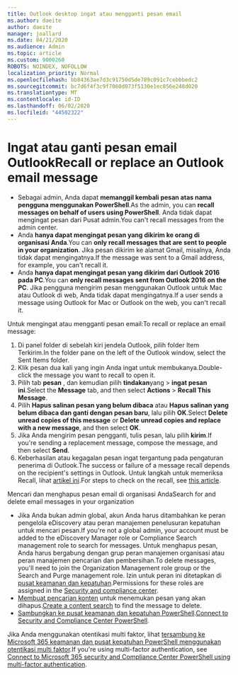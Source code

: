 ```yaml
---
title: Outlook desktop ingat atau mengganti pesan email
ms.author: daeite
author: daeite
manager: joallard
ms.date: 04/21/2020
ms.audience: Admin
ms.topic: article
ms.custom: 9000260
ROBOTS: NOINDEX, NOFOLLOW
localization_priority: Normal
ms.openlocfilehash: bb84363ae7d3c91750d5de789c091c7cebbbedc2
ms.sourcegitcommit: bc7d6f4f3c9f7060d073f5130e1ec856e248d020
ms.translationtype: MT
ms.contentlocale: id-ID
ms.lasthandoff: 06/02/2020
ms.locfileid: "44502322"
---
```

# <a name="recall-or-replace-an-outlook-email-message"></a><span data-ttu-id="b6a26-102">Ingat atau ganti pesan email Outlook</span><span class="sxs-lookup"><span data-stu-id="b6a26-102">Recall or replace an Outlook email message</span></span>

- <span data-ttu-id="b6a26-103">Sebagai admin, Anda dapat **memanggil kembali pesan atas nama pengguna menggunakan PowerShell**.</span><span class="sxs-lookup"><span data-stu-id="b6a26-103">As the admin, you can **recall messages on behalf of users using PowerShell**.</span></span> <span data-ttu-id="b6a26-104">Anda tidak dapat mengingat pesan dari Pusat admin.</span><span class="sxs-lookup"><span data-stu-id="b6a26-104">You can't recall messages from the admin center.</span></span>
- <span data-ttu-id="b6a26-105">Anda **hanya dapat mengingat pesan yang dikirim ke orang di organisasi Anda**.</span><span class="sxs-lookup"><span data-stu-id="b6a26-105">You can **only recall messages that are sent to people in your organization**.</span></span> <span data-ttu-id="b6a26-106">Jika pesan dikirim ke alamat Gmail, misalnya, Anda tidak dapat mengingatnya.</span><span class="sxs-lookup"><span data-stu-id="b6a26-106">If the message was sent to a Gmail address, for example, you can't recall it.</span></span>
- <span data-ttu-id="b6a26-107">Anda **hanya dapat mengingat pesan yang dikirim dari Outlook 2016 pada PC**.</span><span class="sxs-lookup"><span data-stu-id="b6a26-107">You can **only recall messages sent from Outlook 2016 on the PC**.</span></span> <span data-ttu-id="b6a26-108">Jika pengguna mengirim pesan menggunakan Outlook untuk Mac atau Outlook di web, Anda tidak dapat mengingatnya.</span><span class="sxs-lookup"><span data-stu-id="b6a26-108">If a user sends a message using Outlook for Mac or Outlook on the web, you can't recall it.</span></span>

<span data-ttu-id="b6a26-109">Untuk mengingat atau mengganti pesan email:</span><span class="sxs-lookup"><span data-stu-id="b6a26-109">To recall or replace an email message:</span></span>

1. <span data-ttu-id="b6a26-110">Di panel folder di sebelah kiri jendela Outlook, pilih folder Item Terkirim.</span><span class="sxs-lookup"><span data-stu-id="b6a26-110">In the folder pane on the left of the Outlook window, select the Sent Items folder.</span></span>
1. <span data-ttu-id="b6a26-111">Klik pesan dua kali yang ingin Anda ingat untuk membukanya.</span><span class="sxs-lookup"><span data-stu-id="b6a26-111">Double-click the message you want to recall to open it.</span></span>
1. <span data-ttu-id="b6a26-112">Pilih tab **pesan** , dan kemudian pilih **tindakan**yang  >  **ingat pesan ini**.</span><span class="sxs-lookup"><span data-stu-id="b6a26-112">Select the **Message** tab, and then select **Actions** > **Recall This Message**.</span></span>
1. <span data-ttu-id="b6a26-113">Pilih **Hapus salinan pesan yang belum dibaca** atau **Hapus salinan yang belum dibaca dan ganti dengan pesan baru**, lalu pilih **OK**.</span><span class="sxs-lookup"><span data-stu-id="b6a26-113">Select **Delete unread copies of this message** or **Delete unread copies and replace with a new message**, and then select **OK**.</span></span>
1. <span data-ttu-id="b6a26-114">Jika Anda mengirim pesan pengganti, tulis pesan, lalu pilih **kirim**.</span><span class="sxs-lookup"><span data-stu-id="b6a26-114">If you're sending a replacement message, compose the message, and then select **Send**.</span></span>
1. <span data-ttu-id="b6a26-115">Keberhasilan atau kegagalan pesan ingat tergantung pada pengaturan penerima di Outlook.</span><span class="sxs-lookup"><span data-stu-id="b6a26-115">The success or failure of a message recall depends on the recipient's settings in Outlook.</span></span> <span data-ttu-id="b6a26-116">Untuk langkah untuk memeriksa Recall, lihat [artikel ini](https://support.office.com/article/35027f88-d655-4554-b4f8-6c0729a723a0).</span><span class="sxs-lookup"><span data-stu-id="b6a26-116">For steps to check on the recall, see [this article](https://support.office.com/article/35027f88-d655-4554-b4f8-6c0729a723a0).</span></span>

<span data-ttu-id="b6a26-117">Mencari dan menghapus pesan email di organisasi Anda</span><span class="sxs-lookup"><span data-stu-id="b6a26-117">Search for and delete email messages in your organization</span></span>

- <span data-ttu-id="b6a26-118">Jika Anda bukan admin global, akun Anda harus ditambahkan ke peran pengelola eDiscovery atau peran manajemen penelusuran kepatuhan untuk mencari pesan.</span><span class="sxs-lookup"><span data-stu-id="b6a26-118">If you're not a global admin, your account must be added to the eDiscovery Manager role or Compliance Search management role to search for messages.</span></span> <span data-ttu-id="b6a26-119">Untuk menghapus pesan, Anda harus bergabung dengan grup peran manajemen organisasi atau peran manajemen pencarian dan pembersihan.</span><span class="sxs-lookup"><span data-stu-id="b6a26-119">To delete messages, you'll need to join the Organization Management role group or the Search and Purge management role.</span></span> <span data-ttu-id="b6a26-120">Izin untuk peran ini ditetapkan di [pusat keamanan dan kepatuhan](https://go.microsoft.com/fwlink/?linkid=2083731).</span><span class="sxs-lookup"><span data-stu-id="b6a26-120">Permissions for these roles are assigned in the [Security and compliance center](https://go.microsoft.com/fwlink/?linkid=2083731).</span></span>
- <span data-ttu-id="b6a26-121">[Membuat pencarian konten](https://docs.microsoft.com/microsoft-365/compliance/content-search) untuk menemukan pesan yang akan dihapus.</span><span class="sxs-lookup"><span data-stu-id="b6a26-121">[Create a content search](https://docs.microsoft.com/microsoft-365/compliance/content-search) to find the message to delete.</span></span>
- <span data-ttu-id="b6a26-122">[Sambungkan ke pusat keamanan dan kepatuhan PowerShell](https://docs.microsoft.com/powershell/exchange/office-365-scc/connect-to-scc-powershell/connect-to-scc-powershell?view=exchange-ps).</span><span class="sxs-lookup"><span data-stu-id="b6a26-122">[Connect to Security and Compliance Center PowerShell](https://docs.microsoft.com/powershell/exchange/office-365-scc/connect-to-scc-powershell/connect-to-scc-powershell?view=exchange-ps).</span></span>

<span data-ttu-id="b6a26-123">Jika Anda menggunakan otentikasi multi faktor, lihat [tersambung ke Microsoft 365 keamanan dan pusat kepatuhan PowerShell menggunakan otentikasi multi faktor](https://docs.microsoft.com/powershell/exchange/office-365-scc/connect-to-scc-powershell/mfa-connect-to-scc-powershell?view=exchange-ps).</span><span class="sxs-lookup"><span data-stu-id="b6a26-123">If you're using multi-factor authentication, see [Connect to Microsoft 365 security and Compliance Center PowerShell using multi-factor authentication](https://docs.microsoft.com/powershell/exchange/office-365-scc/connect-to-scc-powershell/mfa-connect-to-scc-powershell?view=exchange-ps).</span></span>